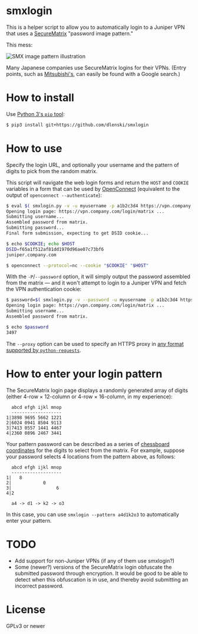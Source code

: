 smxlogin
========

This is a helper script to allow you to automatically login to a Juniper VPN
that uses a [SecureMatrix](http://cse-america.com/smx/solutions.htm)
"password image pattern."

This mess:

![SMX image pattern illustration](http://cse-america.com/my_images/page__howitworks/fig03-smx.png)

Many Japanese companies use SecureMatrix logins for their VPNs. (Entry
points, such as [Mitsubishi's](https://ssl-vpn.mitsubishicorp.com/smx_sll/am),
can easily be found with a Google search.)

How to install
==============

Use [Python 3's `pip` tool](https://docs.python.org/3/installing/):

```sh
$ pip3 install git+https://github.com/dlenski/smxlogin
```

How to use
==========

Specify the login URL, and optionally your username and the
pattern of digits to pick from the random matrix.

This script will navigate the web login forms and return the `HOST`
and `COOKIE` variables in a form that can be used by
[OpenConnect](http://www.infradead.org/openconnect/juniper.html)
(equivalent to the output of `openconnect --authenticate`):

```sh
$ eval $( smxlogin.py -v -u myusername -p a1b2c3d4 https://vpn.company.com/login/matrix )
Opening login page: https://vpn.company.com/login/matrix ...
Submitting username...
Assembled password from matrix.
Submitting password...
Final form submission, expecting to get DSID cookie...

$ echo $COOKIE; echo $HOST
DSID=f65a1f512af81dd1970d96ae07c73bf6
juniper.company.com

$ openconnect --protocol=nc --cookie "$COOKIE" "$HOST"
```

With the `-P`/`--password` option, it will simply output the password assembled
from the matrix — and it won't attempt to login to a Juniper VPN and fetch
the VPN authentication cookie:

```sh
$ password=$( smxlogin.py -v --password -u myusername -p a1b2c3d4 https://vpn.company.com/login/matrix )
Opening login page: https://vpn.company.com/login/matrix ...
Submitting username...
Assembled password from matrix.

$ echo $password
3497
```

The `--proxy` option can be used to specify an HTTPS proxy in
[any format supported by `python-requests`](http://docs.python-requests.org/en/master/user/advanced/#proxies).

How to enter your login pattern
===============================

The SecureMatrix login page displays a randomly generated array of digits (either 4-row × 12-column or 4-row × 16-column, in my experience):

      abcd efgh ijkl mnop
      -------------------
    1|3898 9695 5662 1221
    2|6024 0941 8504 9113
    3|7413 0557 1441 4467
    4|2360 0896 2467 3441

Your pattern password can be described as a series of [chessboard coordinates](https://en.wikipedia.org/wiki/Algebraic_notation_(chess)) for the digits to select from the matrix.
For example, suppose your password selects 4 locations from the pattern above, as follows:

      abcd efgh ijkl mnop
      -------------------
    1|   8
    2|            0
    3|                 6
    4|2

      a4 -> d1 -> k2 -> o3

In this case, you can use `smxlogin --pattern a4d1k2o3` to automatically enter your pattern.

TODO
====

* Add support for non-Juniper VPNs (if any of them use smxlogin?)
* Some (newer?) versions of the SecureMatrix login obfuscate the submitted password through encryption.
  It would be good to be able to detect when this obfuscation is in use, and thereby avoid submitting an incorrect
  password.

License
=======

GPLv3 or newer

